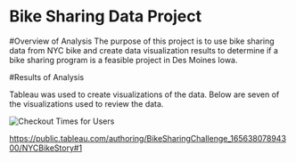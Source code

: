 # Bike Sharing Data Project

#Overview of Analysis
The purpose of this project is to use bike sharing data from NYC bike and create data visualization results to determine if a bike sharing program is a feasible project in Des Moines Iowa.

#Results of Analysis

Tableau was used to create visualizations of the data.  Below are seven of the visualizations used to review the data.

![Checkout Times for Users](https://user-images.githubusercontent.com/100876517/176071474-0db7907a-f9f2-4b03-ba4a-4b84ec25da34.png)




https://public.tableau.com/authoring/BikeSharingChallenge_16563807894300/NYCBikeStory#1
